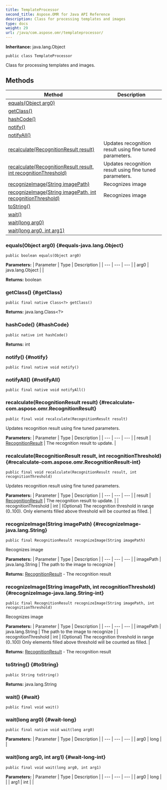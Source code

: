 ```yaml
---
title: TemplateProcessor
second_title: Aspose.OMR for Java API Reference
description: Class for processing templates and images
type: docs
weight: 29
url: /java/com.aspose.omr/templateprocessor/
---
```


**Inheritance:**
java.lang.Object
```
public class TemplateProcessor
```

Class for processing templates and images.
## Methods

| Method | Description |
| --- | --- |
| [equals(Object arg0)](#equals-java.lang.Object) |  |
| [getClass()](#getClass) |  |
| [hashCode()](#hashCode) |  |
| [notify()](#notify) |  |
| [notifyAll()](#notifyAll) |  |
| [recalculate(RecognitionResult result)](#recalculate-com.aspose.omr.RecognitionResult) | Updates recognition result using fine tuned parameters. |
| [recalculate(RecognitionResult result, int recognitionThreshold)](#recalculate-com.aspose.omr.RecognitionResult-int) | Updates recognition result using fine tuned parameters. |
| [recognizeImage(String imagePath)](#recognizeImage-java.lang.String) | Recognizes image |
| [recognizeImage(String imagePath, int recognitionThreshold)](#recognizeImage-java.lang.String-int) | Recognizes image |
| [toString()](#toString) |  |
| [wait()](#wait) |  |
| [wait(long arg0)](#wait-long) |  |
| [wait(long arg0, int arg1)](#wait-long-int) |  |
### equals(Object arg0) {#equals-java.lang.Object}
```
public boolean equals(Object arg0)
```




**Parameters:**
| Parameter | Type | Description |
| --- | --- | --- |
| arg0 | java.lang.Object |  |

**Returns:**
boolean
### getClass() {#getClass}
```
public final native Class<?> getClass()
```




**Returns:**
java.lang.Class<?>
### hashCode() {#hashCode}
```
public native int hashCode()
```




**Returns:**
int
### notify() {#notify}
```
public final native void notify()
```




### notifyAll() {#notifyAll}
```
public final native void notifyAll()
```




### recalculate(RecognitionResult result) {#recalculate-com.aspose.omr.RecognitionResult}
```
public final void recalculate(RecognitionResult result)
```


Updates recognition result using fine tuned parameters.

**Parameters:**
| Parameter | Type | Description |
| --- | --- | --- |
| result | [RecognitionResult](../../com.aspose.omr/recognitionresult/) | The recognition result to update. |

### recalculate(RecognitionResult result, int recognitionThreshold) {#recalculate-com.aspose.omr.RecognitionResult-int}
```
public final void recalculate(RecognitionResult result, int recognitionThreshold)
```


Updates recognition result using fine tuned parameters.

**Parameters:**
| Parameter | Type | Description |
| --- | --- | --- |
| result | [RecognitionResult](../../com.aspose.omr/recognitionresult/) | The recognition result to update. |
| recognitionThreshold | int | (Optional) The recognition threshold in range (0..100). Only elements filled above threshold will be counted as filled. |

### recognizeImage(String imagePath) {#recognizeImage-java.lang.String}
```
public final RecognitionResult recognizeImage(String imagePath)
```


Recognizes image

**Parameters:**
| Parameter | Type | Description |
| --- | --- | --- |
| imagePath | java.lang.String | The path to the image to recognize |

**Returns:**
[RecognitionResult](../../com.aspose.omr/recognitionresult/) - The recognition result
### recognizeImage(String imagePath, int recognitionThreshold) {#recognizeImage-java.lang.String-int}
```
public final RecognitionResult recognizeImage(String imagePath, int recognitionThreshold)
```


Recognizes image

**Parameters:**
| Parameter | Type | Description |
| --- | --- | --- |
| imagePath | java.lang.String | The path to the image to recognize |
| recognitionThreshold | int | (Optional) The recognition threshold in range (0..100) Only elements filled above threshold will be counted as filled. |

**Returns:**
[RecognitionResult](../../com.aspose.omr/recognitionresult/) - The recognition result
### toString() {#toString}
```
public String toString()
```




**Returns:**
java.lang.String
### wait() {#wait}
```
public final void wait()
```




### wait(long arg0) {#wait-long}
```
public final native void wait(long arg0)
```




**Parameters:**
| Parameter | Type | Description |
| --- | --- | --- |
| arg0 | long |  |

### wait(long arg0, int arg1) {#wait-long-int}
```
public final void wait(long arg0, int arg1)
```




**Parameters:**
| Parameter | Type | Description |
| --- | --- | --- |
| arg0 | long |  |
| arg1 | int |  |

